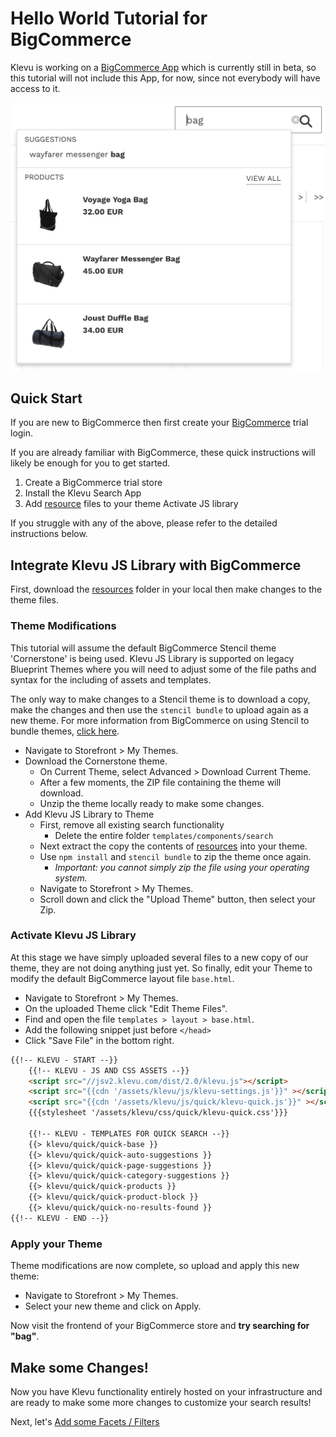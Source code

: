 # Hello World Tutorial for BigCommerce

Klevu is working on a [BigCommerce App](https://www.klevu.com/bigcommerce)
which is currently still in beta, so this tutorial will not include this App, for now, since
not everybody will have access to it.

![Klevu Quick Search](/getting-started/1-hello-world/images/intro-quick-search.jpg)

## Quick Start
If you are new to BigCommerce then first create your [BigCommerce](https://www.bigcommerce.com) trial login.

If you are already familiar with BigCommerce, these quick instructions will likely be enough for you to get started.
1. Create a BigCommerce trial store
2. Install the Klevu Search App
3. Add [resource](/getting-started/1-hello-world/bigcommerce/resources) files to your theme
Activate JS library

If you struggle with any of the above, please refer to the detailed instructions below.

## Integrate Klevu JS Library with BigCommerce
First, download the [resources](/getting-started/1-hello-world/bigcommerce/resources) folder in your local then make changes to the theme files.

### Theme Modifications

This tutorial will assume the default BigCommerce Stencil theme 'Cornerstone' is being used.
Klevu JS Library is supported on legacy Blueprint Themes where you will need to adjust some of the file paths
and syntax for the including of assets and templates.

The only way to make changes to a Stencil theme is to download a copy,
make the changes and then use the `stencil bundle` to upload again as a new theme.
For more information from BigCommerce on using Stencil to bundle themes,
[click here](https://developer.bigcommerce.com/stencil-docs/installing-stencil-cli/installing-stencil).

- Navigate to Storefront > My Themes.
- Download the Cornerstone theme.
    - On Current Theme, select Advanced > Download Current Theme.
    - After a few moments, the ZIP file containing the theme will download.
    - Unzip the theme locally ready to make some changes.
- Add Klevu JS Library to Theme
    - First, remove all existing search functionality
        - Delete the entire folder `templates/components/search`
    - Next extract the copy the contents of [resources](/getting-started/1-hello-world/bigcommerce/resources) into your theme.
    - Use `npm install` and `stencil bundle` to zip the theme once again.
        - _Important: you cannot simply zip the file using your operating system._
    - Navigate to Storefront > My Themes.
    - Scroll down and click the "Upload Theme" button, then select your Zip.

### Activate Klevu JS Library

At this stage we have simply uploaded several files to a new copy of our theme,
they are not doing anything just yet. So finally, edit your Theme
to modify the default BigCommerce layout file `base.html`.

- Navigate to Storefront > My Themes.
- On the uploaded Theme click "Edit Theme Files".
- Find and open the file `templates > layout > base.html`.
- Add the following snippet just before `</head>`
- Click "Save File" in the bottom right.

```html
{{!-- KLEVU - START --}}
    {{!-- KLEVU - JS AND CSS ASSETS --}}
    <script src="//jsv2.klevu.com/dist/2.0/klevu.js"></script>
    <script src="{{cdn '/assets/klevu/js/klevu-settings.js'}}" ></script>
    <script src="{{cdn '/assets/klevu/js/quick/klevu-quick.js'}}" ></script>
    {{{stylesheet '/assets/klevu/css/quick/klevu-quick.css'}}}
    
    {{!-- KLEVU - TEMPLATES FOR QUICK SEARCH --}}
    {{> klevu/quick/quick-base }}
    {{> klevu/quick/quick-auto-suggestions }}
    {{> klevu/quick/quick-page-suggestions }}
    {{> klevu/quick/quick-category-suggestions }}
    {{> klevu/quick/quick-products }}
    {{> klevu/quick/quick-product-block }}
    {{> klevu/quick/quick-no-results-found }}
{{!-- KLEVU - END --}}
```
### Apply your Theme
Theme modifications are now complete, so upload and apply this new theme:
- Navigate to Storefront > My Themes.
- Select your new theme and click on Apply. 

Now visit the frontend of your BigCommerce store and **try searching for "bag"**.

## Make some Changes!

Now you have Klevu functionality entirely hosted on your infrastructure
and are ready to make some more changes to customize your search results!

Next, let's [Add some Facets / Filters](/getting-started/2-facets/bigcommerce)
